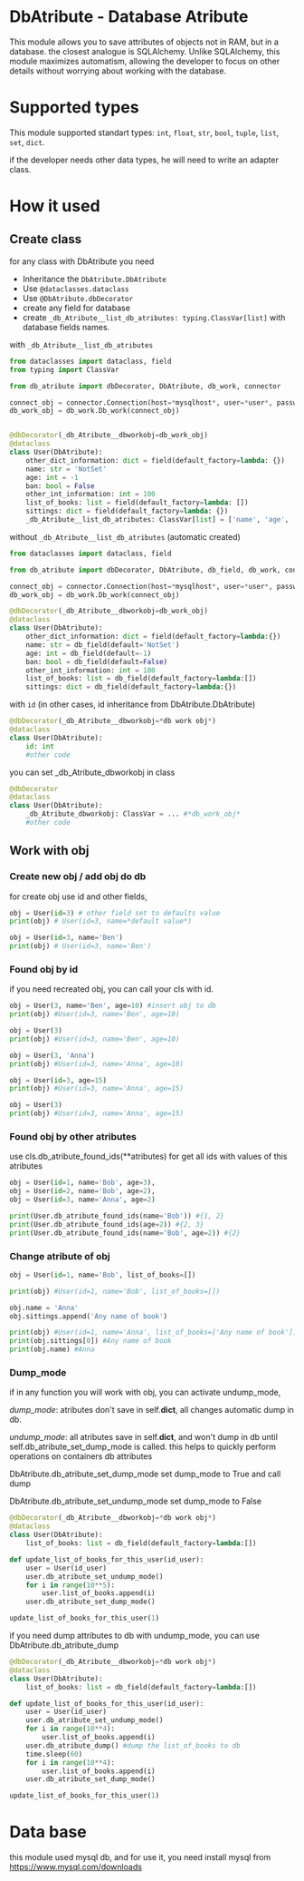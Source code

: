 DbAtribute - Database Atribute
=========================

This module allows you to save attributes of objects not in RAM, but in a database. the closest analogue is SQLAlchemy. Unlike SQLAlchemy, this module maximizes automatism, allowing the developer to focus on other details without worrying about working with the database.

# Supported types

This module supported standart types: `int`, `float`, `str`, `bool`, `tuple`, `list`, `set`, `dict`.

if the developer needs other data types, he will need to write an adapter class.

# How it used

## Create class

for any class with DbAtribute you need

* Inheritance the `DbAtribute.DbAtribute`
* Use `@dataclasses.dataclass`
* Use `@DbAtribute.dbDecorator`
* create any field for database
* create `_db_Atribute__list_db_atributes: typing.ClassVar[list]` with database fields names.

with `_db_Atribute__list_db_atributes`

```python
from dataclasses import dataclass, field
from typing import ClassVar

from db_atribute import dbDecorator, DbAtribute, db_work, connector

connect_obj = connector.Connection(host=*mysqlhost*, user=*user*, password=*password*, database=*database name*)
db_work_obj = db_work.Db_work(connect_obj)


@dbDecorator(_db_Atribute__dbworkobj=db_work_obj)
@dataclass
class User(DbAtribute):
    other_dict_information: dict = field(default_factory=lambda: {})
    name: str = 'NotSet'
    age: int = -1
    ban: bool = False
    other_int_information: int = 100
    list_of_books: list = field(default_factory=lambda: [])
    sittings: dict = field(default_factory=lambda: {})
    _db_Atribute__list_db_atributes: ClassVar[list] = ['name', 'age', 'ban', 'list_of_books', 'sittings']
```

without `_db_Atribute__list_db_atributes` (automatic created)

```python
from dataclasses import dataclass, field

from db_atribute import dbDecorator, DbAtribute, db_field, db_work, connector

connect_obj = connector.Connection(host=*mysqlhost*, user=*user*, password=*password*, database=*database name*)
db_work_obj = db_work.Db_work(connect_obj)

@dbDecorator(_db_Atribute__dbworkobj=db_work_obj)
@dataclass
class User(DbAtribute):
    other_dict_information: dict = field(default_factory=lambda:{})
    name: str = db_field(default='NotSet')
    age: int = db_field(default=-1)
    ban: bool = db_field(default=False)
    other_int_information: int = 100
    list_of_books: list = db_field(default_factory=lambda:[])
    sittings: dict = db_field(default_factory=lambda:{})
```

with `id` (in other cases, id inheritance from DbAtribute.DbAtribute)

```python
@dbDecorator(_db_Atribute__dbworkobj=*db work obj*)
@dataclass
class User(DbAtribute):
    id: int
    #other code
```

you can set _db_Atribute_dbworkobj in class

```python
@dbDecorator
@dataclass
class User(DbAtribute):
    _db_Atribute_dbworkobj: ClassVar = ... #*db_work_obj*
    #other code
```

## Work with obj

### Create new obj / add obj do db

for create obj use id and other fields,

```python
obj = User(id=3) # other field set to defaults value
print(obj) # User(id=3, name=*default value*)
```
```python
obj = User(id=3, name='Ben')
print(obj) # User(id=3, name='Ben')
```

### Found obj by id
if you need recreated obj, you can call your cls with id.

```python
obj = User(3, name='Ben', age=10) #insert obj to db
print(obj) #User(id=3, name='Ben', age=10)

obj = User(3)
print(obj) #User(id=3, name='Ben', age=10)

obj = User(3, 'Anna')
print(obj) #User(id=3, name='Anna', age=10)

obj = User(id=3, age=15)
print(obj) #User(id=3, name='Anna', age=15)

obj = User(3)
print(obj) #User(id=3, name='Anna', age=15)
```

### Found obj by other atributes

use cls.db_atribute_found_ids(**atributes) for get all ids with values of this atributes

```python
obj = User(id=1, name='Bob', age=3),
obj = User(id=2, name='Bob', age=2),
obj = User(id=3, name='Anna', age=2)

print(User.db_atribute_found_ids(name='Bob')) #{1, 2}
print(User.db_atribute_found_ids(age=2)) #{2, 3}
print(User.db_atribute_found_ids(name='Bob', age=2)) #{2}
```

### Change atribute of obj

```python
obj = User(id=1, name='Bob', list_of_books=[])

print(obj) #User(id=1, name='Bob', list_of_books=[])

obj.name = 'Anna'
obj.sittings.append('Any name of book')

print(obj) #User(id=1, name='Anna', list_of_books=['Any name of book'])
print(obj.sittings[0]) #Any name of book
print(obj.name) #Anna
```

### Dump_mode

if in any function you will work with obj, you can activate undump_mode,

*dump_mode*: atributes don't save in self.__dict__, all changes automatic dump in db.

*undump_mode*: all atributes save in self.__dict__, and won't dump in db until self.db_atribute_set_dump_mode is called. this helps to quickly perform operations on containers db attributes

DbAtribute.db_atribute_set_dump_mode set dump_mode to True and call dump

DbAtribute.db_atribute_set_undump_mode set dump_mode to False

```python
@dbDecorator(_db_Atribute__dbworkobj=*db work obj*)
@dataclass
class User(DbAtribute):
    list_of_books: list = db_field(default_factory=lambda:[])

def update_list_of_books_for_this_user(id_user):
    user = User(id_user)
    user.db_atribute_set_undump_mode()
    for i in range(10**5):
        user.list_of_books.append(i)
    user.db_atribute_set_dump_mode()

update_list_of_books_for_this_user(1)
```

if you need dump attributes to db with undump_mode, you can use DbAtribute.db_atribute_dump

```python
@dbDecorator(_db_Atribute__dbworkobj=*db work obj*)
@dataclass
class User(DbAtribute):
    list_of_books: list = db_field(default_factory=lambda:[])

def update_list_of_books_for_this_user(id_user):
    user = User(id_user)
    user.db_atribute_set_undump_mode()
    for i in range(10**4):
        user.list_of_books.append(i)
    user.db_atribute_dump() #dump the list_of_books to db
    time.sleep(60)
    for i in range(10**4):
        user.list_of_books.append(i)
    user.db_atribute_set_dump_mode()

update_list_of_books_for_this_user(1)
```

# Data base

this module used mysql db, and for use it, you need install mysql from https://www.mysql.com/downloads


